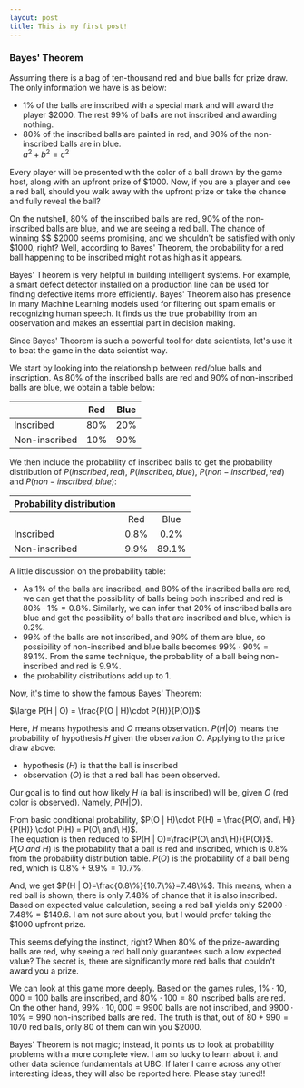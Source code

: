 ```yaml
---
layout: post
title: This is my first post!
---
```


### Bayes' Theorem  
Assuming there is a bag of ten-thousand red and blue balls for prize draw. The only information we have is as below:  
- 1% of the balls are inscribed with a special mark and will award the player $2000.  The rest 99% of balls are not inscribed and awarding nothing.  
- 80% of the inscribed balls are painted in red, and 90% of the non-inscribed balls are in blue.  
  $a^2 + b^2 = c^2$
  
Every player will be presented with the color of a ball drawn by the game host, along with an upfront prize of $1000.  Now, if you are a player and see a red ball, should you walk away with the upfront prize or take the chance and fully reveal the ball?  
  
On the nutshell, 80% of the inscribed balls are red, 90% of the non-inscribed balls are blue, and we are seeing a red ball.  The chance of winning $\$ $2000 seems promising, and we shouldn't be satisfied with only $1000, right?  Well, according to Bayes' Theorem, the probability for a red ball happening to be inscribed might not as high as it appears.
  
Bayes' Theorem is very helpful in building intelligent systems.  For example, a smart defect detector installed on a production line can be used for finding defective items more efficiently. Bayes' Theorem also has presence in many Machine Learning models used for filtering out spam emails or recognizing human speech.  It finds us the true probability from an observation and makes an essential part in decision making.

Since Bayes' Theorem is such a powerful tool for data scientists, let's use it to beat the game in the data scientist way.  
  
We start by looking into the relationship between red/blue balls and inscription.  As 80% of the inscribed balls are red and 90% of non-inscribed balls are blue, we obtain a table below:
  
|                | Red        | Blue        |
| -------------- |:----------:|:-----------:|
| Inscribed      | 80%        | 20%         |
| Non-inscribed  | 10%        | 90%         |
  
We then include the probability of inscribed balls to get the probability distribution of $P(inscribed, red)$, $P(inscribed, blue)$, $P(non-inscribed, red)$ and $P(non-inscribed, blue)$:
  
| Probability distribution |      |       |
|--------------------------|:----:|:-----:|
|                          |  Red | Blue  |
| Inscribed                | 0.8% | 0.2%  |
| Non-inscribed            | 9.9% | 89.1% |
  
A little discussion on the probability table:
- As 1% of the balls are inscribed, and 80% of the inscribed balls are red, we can get that the possibility of balls being both inscribed and red is $80\% \cdot 1\% = 0.8\%$.  Similarly, we can infer that 20% of inscribed balls are blue and get the possibility of balls that are inscribed and blue, which is 0.2%.  
- 99% of the balls are not inscribed, and 90% of them are blue, so possibility of non-inscribed and blue balls becomes $99\% \cdot 90\% = 89.1\%$.  From the same technique, the probability of a ball being non-inscribed and red is 9.9%.  
- the probability distributions add up to 1.  
  
Now, it's time to show the famous Bayes' Theorem:  
  
$\large P(H | O) = \frac{P(O | H)\cdot P(H)}{P(O)}$  
  
Here, $H$ means hypothesis and $O$ means observation.  $P(H | O)$ means the probability of hypothesis $H$ given the observation $O$.  Applying to the price draw above:
- hypothesis ($H$) is that the ball is inscribed
- observation ($O$) is that a red ball has been observed.  

Our goal is to find out how likely $H$ (a ball is inscribed) will be, given $O$ (red color is observed).  Namely, $P(H | O)$.  
  
From basic conditional probability, $P(O | H)\cdot P(H) = \frac{P(O\ and\ H)}{P(H)} \cdot P(H) = P(O\ and\ H)$.  
The equation is then reduced to $P(H | O)=\frac{P(O\ and\ H)}{P(O)}$.  
$P(O\ and\ H)$ is the probability that a ball is red and inscribed, which is 0.8% from the probability distribution table.  $P(O)$ is the probability of a ball being red, which is $0.8\% + 9.9\%=10.7\%$.  
  
And, we get $P(H | O)=\frac{0.8\%}{10.7\%}=7.48\%$.  This means, when a red ball is shown, there is only 7.48% of chance that it is also inscribed.  Based on expected value calculation, seeing a red ball yields only $\$2000 \cdot 7.48\%=\$ 149.6$.  I am not sure about you, but I would prefer taking the $\$ 1000$ upfront prize.  
  
This seems defying the instinct, right?  When $80\%$ of the prize-awarding balls are red, why seeing a red ball only guarantees such a low expected value?  The secret is, there are significantly more red balls that couldn't award you a prize.  
  
We can look at this game more deeply.  Based on the games rules, $1\% \cdot 10,000 = 100$ balls are inscribed, and $80\% \cdot 100 = 80$ inscribed balls are red.  On the other hand, $99\% \cdot 10,000 = 9900$ balls are not inscribed, and $9900 \cdot 10\%=990$ non-inscribed balls are red.  The truth is that, out of $80+990=1070$ red balls, only 80 of them can win you $2000.  
  
Bayes' Theorem is not magic; instead, it points us to look at probability problems with a more complete view.  I am so lucky to learn about it and other data science fundamentals at UBC.  If later I came across any other interesting ideas, they will also be reported here.  Please stay tuned!! 
